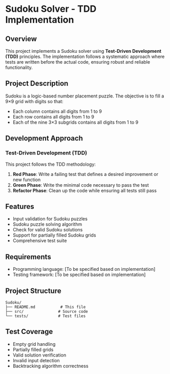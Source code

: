 # Sudoku Solver - TDD Implementation

## Overview
This project implements a Sudoku solver using **Test-Driven Development (TDD)** principles. The implementation follows a systematic approach where tests are written before the actual code, ensuring robust and reliable functionality.

## Project Description
Sudoku is a logic-based number placement puzzle. The objective is to fill a 9×9 grid with digits so that:
- Each column contains all digits from 1 to 9
- Each row contains all digits from 1 to 9
- Each of the nine 3×3 subgrids contains all digits from 1 to 9

## Development Approach

### Test-Driven Development (TDD)
This project follows the TDD methodology:
1. **Red Phase**: Write a failing test that defines a desired improvement or new function
2. **Green Phase**: Write the minimal code necessary to pass the test
3. **Refactor Phase**: Clean up the code while ensuring all tests still pass


## Features
- Input validation for Sudoku puzzles
- Sudoku puzzle solving algorithm
- Check for valid Sudoku solutions
- Support for partially filled Sudoku grids
- Comprehensive test suite

## Requirements
- Programming language: [To be specified based on implementation]
- Testing framework: [To be specified based on implementation]

## Project Structure
```
Sudoku/
├── README.md           # This file
├── src/               # Source code
└── tests/             # Test files
```

## Test Coverage
- Empty grid handling
- Partially filled grids
- Valid solution verification
- Invalid input detection
- Backtracking algorithm correctness





